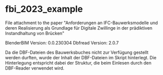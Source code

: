 # fbi_2023_example
File attachment to the paper "Anforderungen an IFC-Bauwerksmodelle und deren Realisierung als Grundlage für Digitale Zwillinge in der prädiktiven Instandhaltung von Brücken"

BlenderBIM Version: 0.0.230304
Dbfread Version: 2.0.7

Da die DBF-Dateien des Bauwerksbuches nicht zur Verfügung gestellt werden durften, wurde der Inhalt der DBF-Dateien im Skript hinterlegt. Die Hinterlegung entspricht dabei der Struktur, die beim Einlesen durch den DBF-Reader verwendet wird.
